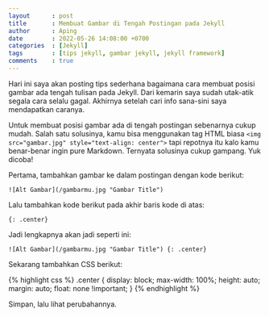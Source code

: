 ```yaml
---
layout      : post
title       : Membuat Gambar di Tengah Postingan pada Jekyll
author      : Aping
date        : 2022-05-26 14:08:00 +0700
categories  : [Jekyll]
tags        : [tips jekyll, gambar jekyll, jekyll framework]
comments    : true
---
```

Hari ini saya akan posting tips sederhana bagaimana cara membuat posisi gambar ada tengah tulisan pada Jekyll. Dari kemarin saya sudah utak-atik segala cara selalu gagal. Akhirnya setelah cari info sana-sini saya mendapatkan caranya.

Untuk membuat posisi gambar ada di tengah postingan sebenarnya cukup mudah. Salah satu solusinya, kamu bisa menggunakan tag HTML biasa ```<img src="gambar.jpg" style="text-align: center">``` tapi repotnya itu kalo kamu benar-benar ingin pure Markdown. Ternyata solusinya cukup gampang. Yuk dicoba!

Pertama, tambahkan gambar ke dalam postingan dengan kode berikut:

```
![Alt Gambar](/gambarmu.jpg "Gambar Title")
```

Lalu tambahkan kode berikut pada akhir baris kode di atas:

```
{: .center}
```

Jadi lengkapnya akan jadi seperti ini:

```
![Alt Gambar](/gambarmu.jpg "Gambar Title") {: .center}
```

Sekarang tambahkan CSS berikut:

{% highlight css %}
.center {
  display: block;
  max-width: 100%;
  height: auto;
  margin: auto;
  float: none !important;
}
{% endhighlight %}

Simpan, lalu lihat perubahannya.
